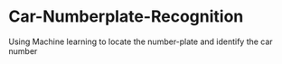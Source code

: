 # Car-Numberplate-Recognition
Using Machine learning to locate the number-plate and identify the car number
